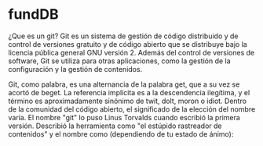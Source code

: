 # fundDB
¿Que es un git?
Git es un sistema de gestión de código distribuido y de control de versiones gratuito y de código abierto que se distribuye bajo la licencia pública general GNU versión 2. Además del control de versiones de software, Git se utiliza para otras aplicaciones, como la gestión de la configuración y la gestión de contenidos.

Git, como palabra, es una alternancia de la palabra get, que a su vez se acortó de beget. La referencia implícita es a la descendencia ilegítima, y el término es aproximadamente sinónimo de twit, dolt, moron o idiot. Dentro de la comunidad del código abierto, el significado de la elección del nombre varía.
El nombre "git" lo puso Linus Torvalds cuando escribió la primera versión. Describió la herramienta como "el estúpido rastreador de contenidos" y el nombre como (dependiendo de tu estado de ánimo):
